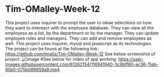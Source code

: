 # Tim-OMalley-Week-12
This project uses inquirer to prompt the user to mkae selections on how they want to intereact with the employee database.
They can view all the employess as a list, by the department or by the manager.
They can update employee roles and managers.
They can add and remove employees as well.
This project uses inquirer, mysql and javascript as its technologies. 
The project can be found at the following link: https://github.com/tmallz/Tim-OMalley-Week-12
See below screenshot of project:
![image](https://user-images.githubusercontent.com/61262154/116717756-dba6ca00-a99e-11eb-9342-a142ff891afa.png)
#See below for video of app working:
https://user-images.githubusercontent.com/61262154/116941940-3c9bff80-ac36-11eb-95b0-075b089659a9.mp4
